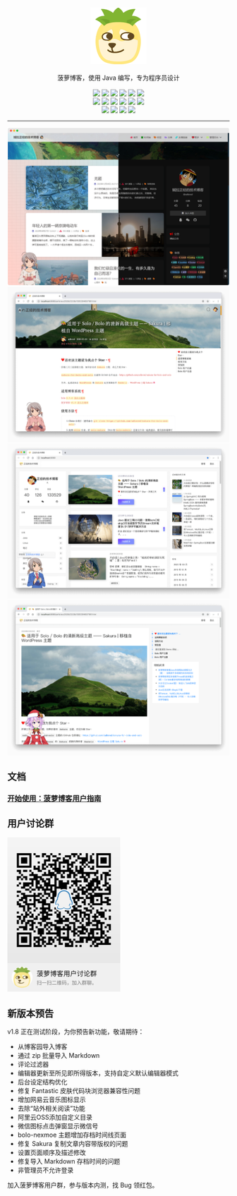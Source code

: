<p align = "center">
<img alt="Bolo" src="bolo-logo-256.png" height="128px" width="128px">
<br><br>
菠萝博客，使用 Java 编写，专为程序员设计
<br><br>
<img src="http://img.shields.io/badge/license-AGPLv3-orange.svg?style=flat-square">
<img src="https://img.shields.io/github/last-commit/adlered/bolo-solo.svg?style=flat-square">
<img src="https://img.shields.io/github/issues-pr-closed/adlered/bolo-solo.svg?style=flat-square">
<img src="https://img.shields.io/github/downloads/adlered/bolo-solo/total?style=flat-square">
<img src="https://img.shields.io/github/v/release/adlered/bolo-solo?style=flat-square">
<img src="https://img.shields.io/github/commit-activity/y/adlered/bolo-solo?style=flat-square">
<br>
<img src="https://img.shields.io/github/languages/code-size/adlered/bolo-solo.svg?style=flat-square">
<img src="https://img.shields.io/github/repo-size/adlered/bolo-solo?style=flat-square">
<img src="https://img.shields.io/github/languages/count/adlered/bolo-solo?style=flat-square">
<img src="https://img.shields.io/github/languages/top/adlered/bolo-solo?style=flat-square">
<img src="https://img.shields.io/github/issues/adlered/bolo-solo?style=flat-square">
<img src="https://img.shields.io/github/issues-closed-raw/adlered/bolo-solo?style=flat-square">
<br>
<img src="https://img.shields.io/github/followers/adlered?style=social">
<img src="https://img.shields.io/github/forks/adlered/bolo-solo?style=social">
<img src="https://img.shields.io/github/stars/adlered/bolo-solo?style=social">
<img src="https://img.shields.io/github/watchers/adlered/bolo-solo?style=social">
</p>

****

![Sakura 皮肤 - 主页](/preview/1.png)
![Sakura 皮肤 - 文章页](/preview/2.png)
![Fantastic 皮肤 - 主页](/preview/3.png)
![Fantastic 皮肤 - 文章页](/preview/4.png)

## 文档

### [开始使用：菠萝博客用户指南](https://programmingwithlove.stackoverflow.wiki/bolodoc)

## 用户讨论群

<img src="/pic/qqgroup.png" width="256px">

## 新版本预告

v1.8 正在测试阶段，为你预告新功能，敬请期待：  

* 从博客园导入博客
* 通过 zip 批量导入 Markdown
* 评论过滤器
* 编辑器更新至所见即所得版本，支持自定义默认编辑器模式
* 后台设定结构优化
* 修复 Fantastic 皮肤代码块浏览器兼容性问题
* 增加网易云音乐图标显示
* 去除“站外相关阅读”功能
* 阿里云OSS添加自定义目录
* 微信图标点击弹窗显示微信号
* bolo-nexmoe 主题增加存档时间线页面
* 修复 Sakura 复制文章内容带版权的问题
* 设置页面顺序及描述修改
* 修复导入 Markdown 存档时间的问题
* 非管理员不允许登录

加入菠萝博客用户群，参与版本内测，找 Bug 领红包。